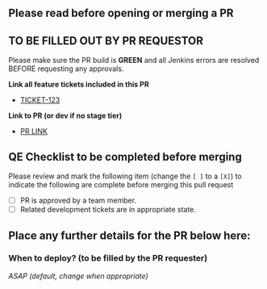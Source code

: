 ## Please read before opening or merging a PR

## TO BE FILLED OUT BY PR REQUESTOR

Please make sure the PR build is **GREEN** and all Jenkins errors are resolved BEFORE requesting any approvals.

**Link all feature tickets included in this PR**
- [TICKET-123](http://ticket.jira.com)

**Link to PR (or dev if no stage tier)**
- [PR LINK](https://github)

## QE Checklist to be completed before merging
Please review and mark the following item (change the `[ ]` to a `[X]`) to indicate the following are complete before merging this pull request

- [ ] PR is approved by a team member.
- [ ] Related development tickets are in appropriate state.

## Place any further details for the PR below here:

### When to deploy? (to be filled by the PR requester)
_ASAP (default, change when appropriate)_